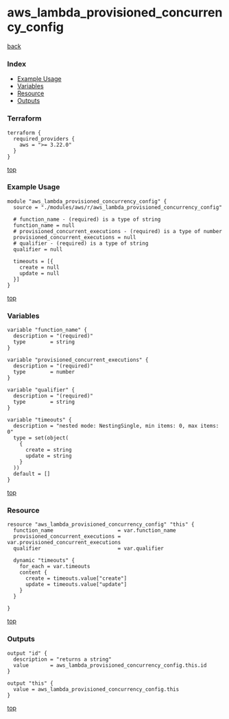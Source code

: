 # aws_lambda_provisioned_concurrency_config
[back](../aws.md)
### Index
- [Example Usage](#example-usage)
- [Variables](#variables)
- [Resource](#resource)
- [Outputs](#outputs)
### Terraform
```hcl
terraform {
  required_providers {
    aws = ">= 3.22.0"
  }
}
```
[top](#index)
### Example Usage
```hcl
module "aws_lambda_provisioned_concurrency_config" {
  source = "./modules/aws/r/aws_lambda_provisioned_concurrency_config"

  # function_name - (required) is a type of string
  function_name = null
  # provisioned_concurrent_executions - (required) is a type of number
  provisioned_concurrent_executions = null
  # qualifier - (required) is a type of string
  qualifier = null

  timeouts = [{
    create = null
    update = null
  }]
}
```
[top](#index)
### Variables
```hcl
variable "function_name" {
  description = "(required)"
  type        = string
}

variable "provisioned_concurrent_executions" {
  description = "(required)"
  type        = number
}

variable "qualifier" {
  description = "(required)"
  type        = string
}

variable "timeouts" {
  description = "nested mode: NestingSingle, min items: 0, max items: 0"
  type = set(object(
    {
      create = string
      update = string
    }
  ))
  default = []
}
```
[top](#index)

### Resource
```hcl
resource "aws_lambda_provisioned_concurrency_config" "this" {
  function_name                     = var.function_name
  provisioned_concurrent_executions = var.provisioned_concurrent_executions
  qualifier                         = var.qualifier

  dynamic "timeouts" {
    for_each = var.timeouts
    content {
      create = timeouts.value["create"]
      update = timeouts.value["update"]
    }
  }

}
```
[top](#index)
### Outputs
```hcl
output "id" {
  description = "returns a string"
  value       = aws_lambda_provisioned_concurrency_config.this.id
}

output "this" {
  value = aws_lambda_provisioned_concurrency_config.this
}
```
[top](#index)
